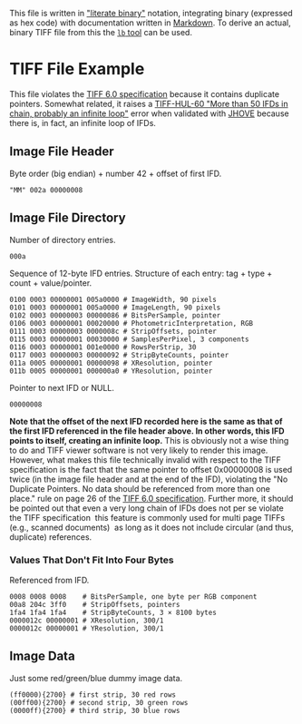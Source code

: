This file is written in ["literate binary"][lb] notation, integrating binary
(expressed as hex code) with documentation written in [Markdown][Markdown]. To
derive an actual, binary TIFF file from this the [`lb` tool][lb] can be used.

# TIFF File Example

This file violates the [TIFF 6.0 specification][TIFF] because it contains
duplicate pointers. Somewhat related, it raises a [TIFF-HUL-60 "More than 50
IFDs in chain, probably an infinite loop"][TIFF-HUL-60] error when validated
with [JHOVE][JHOVE] because there is, in fact, an infinite loop of IFDs.

## Image File Header

Byte order (big endian) + number 42 + offset of first IFD.

    "MM" 002a 00000008

## Image File Directory

Number of directory entries.

    000a

Sequence of 12-byte IFD entries. Structure of each entry: tag + type + count +
value/pointer.

    0100 0003 00000001 005a0000 # ImageWidth, 90 pixels
    0101 0003 00000001 005a0000 # ImageLength, 90 pixels
    0102 0003 00000003 00000086 # BitsPerSample, pointer
    0106 0003 00000001 00020000 # PhotometricInterpretation, RGB
    0111 0003 00000003 0000008c # StripOffsets, pointer
    0115 0003 00000001 00030000 # SamplesPerPixel, 3 components
    0116 0003 00000001 001e0000 # RowsPerStrip, 30
    0117 0003 00000003 00000092 # StripByteCounts, pointer
    011a 0005 00000001 00000098 # XResolution, pointer
    011b 0005 00000001 000000a0 # YResolution, pointer

Pointer to next IFD or NULL.

    00000008

**Note that the offset of the next IFD recorded here is the same as that of the
first IFD referenced in the file header above. In other words, this IFD points
to itself, creating an infinite loop.** This is obviously not a wise thing to do
and TIFF viewer software is not very likely to render this image. However, what
makes this file technically invalid with respect to the TIFF specification is
the fact that the same pointer to offset 0x00000008 is used twice (in the image
file header and at the end of the IFD), violating the "No Duplicate Pointers. No
data should be referenced from more than one place." rule on page 26 of the
[TIFF 6.0 specification][TIFF]. Further more, it should be pointed out that even
a very long chain of IFDs does not per se violate the TIFF specification ­ this
feature is commonly used for multi page TIFFs (e.g., scanned documents) ­ as
long as it does not include circular (and thus, duplicate) references.

### Values That Don't Fit Into Four Bytes

Referenced from IFD.

    0008 0008 0008    # BitsPerSample, one byte per RGB component
    00a8 204c 3ff0    # StripOffsets, pointers
    1fa4 1fa4 1fa4    # StripByteCounts, 3 × 8100 bytes
    0000012c 00000001 # XResolution, 300/1
    0000012c 00000001 # YResolution, 300/1

## Image Data

Just some red/green/blue dummy image data.

    (ff0000){2700} # first strip, 30 red rows
    (00ff00){2700} # second strip, 30 green rows
    (0000ff){2700} # third strip, 30 blue rows

[lb]: https://github.com/marhop/literate-binary
[Markdown]: https://commonmark.org/
[TIFF]: https://archive.org/details/TIFF6
[JHOVE]: https://jhove.openpreservation.org/
[TIFF-HUL-60]: https://github.com/openpreserve/jhove/wiki/TIFF-hul-Messages#tiff-hul-60
